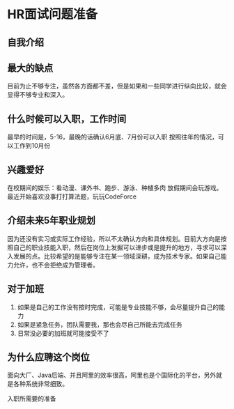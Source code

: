 # HR面试问题准备

## 自我介绍

## 最大的缺点

目前为止不够专注，虽然各方面都不差，但是如果和一些同学进行纵向比较，就会显得不够专业和深入。

## 什么时候可以入职，工作时间

最早的时间是，5-16，最晚的话确认6月底、7月份可以入职
按照往年的情况，可以工作到10月份

## 兴趣爱好

在校期间的娱乐：看动漫、课外书、跑步、游泳、种植多肉
放假期间会玩游戏。
最近开始喜欢没事打打算法题，玩玩CodeForce

## 介绍未来5年职业规划

因为还没有实习或实际工作经验，所以不太确认方向和具体规划。目前大方向是按照自己的职业技能入职，然后在岗位上发掘可以进步或是提升的地方，寻求可以深入发展的点。比较希望的是能够专注在某一领域深耕，成为技术专家。如果自己能力允许，也不会拒绝成为管理者。

## 对于加班

1. 如果是自己的工作没有按时完成，可能是专业技能不够，会尽量提升自己的能力
2. 如果是紧急任务，团队需要我，那也会尽自己所能去完成任务
3. 日常没必要的加班就可能接受不了

## 为什么应聘这个岗位

面向大厂、Java后端、并且阿里的效率很高，阿里也是个国际化的平台，另外就是各种系统非常细致。

入职所需要的准备
